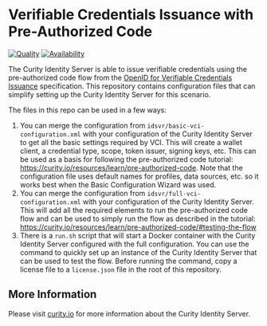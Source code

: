 # Verifiable Credentials Issuance with Pre-Authorized Code

[![Quality](https://img.shields.io/badge/quality-demo-red)](https://curity.io/resources/code-examples/status/)
[![Availability](https://img.shields.io/badge/availability-source-blue)](https://curity.io/resources/code-examples/status/)

The Curity Identity Server is able to issue verifiable credentials using the pre-authorized code flow from the [OpenID for Verifiable Credentials Issuance](https://openid.net/specs/openid-4-verifiable-credential-issuance-1_0-11.html) specification. This repository contains configuration files that can simplify setting up the Curity Identity Server for this scenario.

The files in this repo can be used in a few ways:

1. You can merge the configuration from `idsvr/basic-vci-configuration.xml` with your configuration of the Curity Identity Server to get all the basic settings required by VCI. This will create a wallet client, a credential type, scope, token issuer, signing keys, etc. This can be used as a basis for following the pre-authorized code tutorial: https://curity.io/resources/learn/pre-authorized-code. Note that the configuration file uses default names for profiles, data sources, etc. so it works best when the Basic Configuration Wizard was used.
2. You can merge the configuration from `idsvr/full-vci-configuration.xml` with your configuration of the Curity Identity Server. This will add all the required elements to run the pre-authorized code flow and can be used to simply run the flow as described in the tutorial: https://curity.io/resources/learn/pre-authorized-code/#testing-the-flow
3. There is a `run.sh` script that will start a Docker container with the Curity Identity Server configured with the full configuration. You can use the command to quickly set up an instance of the Curity Identity Server that can be used to test the flow. Before running the command, copy a license file to a `license.json` file in the root of this repository.

## More Information

Please visit [curity.io](https://curity.io/) for more information about the Curity Identity Server.

